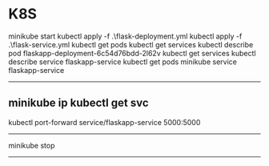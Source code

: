 # K8S
minikube start
kubectl apply -f .\flask-deployment.yml
kubectl apply -f .\flask-service.yml
kubectl get pods
kubectl get services
kubectl describe pod flaskapp-deployment-6c54d76bdd-2l62v
kubectl get services
kubectl describe service flaskapp-service
kubectl get pods
minikube service flaskapp-service

------------------------------
minikube ip
kubectl get svc
------------------------------
kubectl port-forward service/flaskapp-service 5000:5000

----------------------------------------------
minikube stop

---------------------------------------------